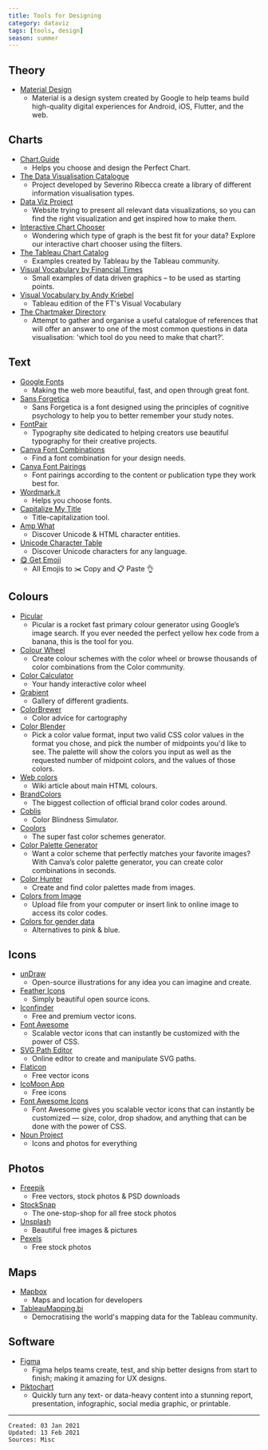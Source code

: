 ```yaml
---
title: Tools for Designing
category: dataviz
tags: [tools, design]
season: summer
---
```


## Theory
* [Material Design](https://material.io/design)
	* Material is a design system created by Google to help teams build high-quality digital experiences for Android, iOS, Flutter, and the web.

## Charts
* [Chart.Guide](https://chart.guide/)
	* Helps you choose and design the Perfect Chart.
* [The Data Visualisation Catalogue](https://datavizcatalogue.com/)
	* Project developed by Severino Ribecca create a library of different information visualisation types.
* [Data Viz Project](https://datavizproject.com/)
	* Website trying to present all relevant data visualizations, so you can find the right visualization and get inspired how to make them.
* [Interactive Chart Chooser](https://depictdatastudio.com/charts/)
	* Wondering which type of graph is the best fit for your data? Explore our interactive chart chooser using the filters.
* [The Tableau Chart Catalog](https://www.flerlagetwins.com/2019/08/the-tableau-chart-catalog_97.html)
	* Examples created by Tableau by the Tableau community.
* [Visual Vocabulary by Financial Times](http://ft-interactive.github.io/visual-vocabulary/)
	* Small examples of data driven graphics – to be used as starting points.
* [Visual Vocabulary by Andy Kriebel](https://www.vizwiz.com/2018/07/visual-vocabulary.html)
	* Tableau edition of the FT's Visual Vocabulary
* [The Chartmaker Directory](https://chartmaker.visualisingdata.com/)
	* Attempt to gather and organise a useful catalogue of references that will offer an answer to one of the most common questions in data visualisation: 'which tool do you need to make that chart?’.

## Text
* [Google Fonts](https://fonts.google.com/)
	 * Making the web more beautiful, fast, and open through great font.
* [Sans Forgetica](https://sansforgetica.rmit.edu.au/)
	* Sans Forgetica is a font designed using the principles of cognitive psychology to help you to better remember your study notes.
* [FontPair](https://fontpair.co/)
	 * Typography site dedicated to helping creators use beautiful typography for their creative projects.
* [Canva Font Combinations](https://www.canva.com/font-combinations/)
	 * Find a font combination for your design needs.
* [Canva Font Pairings](https://www.canva.com/learn/the-ultimate-guide-to-font-pairing/)
	 *  Font pairings according to the content or publication type they work best for.
* [Wordmark.it](https://wordmark.it/)
	* Helps you choose fonts.
* [Capitalize My Title](https://capitalizemytitle.com/)
	* Title-capitalization tool.
* [Amp What](https://www.amp-what.com/)
	* Discover Unicode & HTML character entities.
* [Unicode Character Table](https://jrgraphix.net/r/Unicode/0020-007F)
	* Discover Unicode characters for any language.
* [😋 Get Emoji](https://getemoji.com/)
	* All Emojis to ✂️ Copy and 📋 Paste 👌

## Colours
* [Picular](https://picular.co/)
	* Picular is a rocket fast primary colour generator using Google’s image search. If you ever needed the perfect yellow hex code from a banana, this is the tool for you.
* [Colour Wheel](https://color.adobe.com/create/color-wheel)
	 * Create colour schemes with the color wheel or browse thousands of color combinations from the Color community.
* [Color Calculator](https://www.sessions.edu/color-calculator/)
	* Your handy interactive color wheel
* [Grabient](https://www.grabient.com/)
	 * Gallery of different gradients.
* [ColorBrewer](https://colorbrewer2.org/#type=sequential&scheme=BuGn&n=3)
	* Color advice for cartography
* [Color Blender](https://meyerweb.com/eric/tools/color-blend/#:::hex)
	* Pick a color value format, input two valid CSS color values in the format you chose, and pick the number of midpoints you'd like to see. The palette will show the colors you input as well as the requested number of midpoint colors, and the values of those colors.
* [Web colors](https://en.wikipedia.org/wiki/Web_colors)
	* Wiki article about main HTML colours.
* [BrandColors](https://brandcolors.net/)
	* The biggest collection of official brand color codes around.
* [Coblis](https://www.color-blindness.com/coblis-color-blindness-simulator/)
	* Color Blindness Simulator.
* [Coolors](https://coolors.co/)
	* The super fast color schemes generator.
* [Color Palette Generator](https://www.canva.com/colors/color-palette-generator/)
	* Want a color scheme that perfectly matches your favorite images? With Canva’s color palette generator, you can create color combinations in seconds.
* [Color Hunter](http://colorhunter.com/browse.php?h=y&p=enter+tag%2C+hex+code%2C+or+image+URL)
	* Create and find color palettes made from images.
* [Colors from Image](https://html-color-codes.info/colors-from-image/)
	* Upload file from your computer or insert link to online image to access its color codes.
* [Colors for gender data](https://blog.datawrapper.de/gendercolor/)
	* Alternatives to pink & blue.

## Icons
* [unDraw](https://undraw.co/illustrations)
  * Open-source illustrations for any idea you can imagine and create.
* [Feather Icons](https://feathericons.com/)
	* Simply beautiful open source icons.
* [Iconfinder](https://www.iconfinder.com/)
	* Free and premium vector icons.
* [Font Awesome](https://fontawesome.com/v4.7.0/icons/)
	* Scalable vector icons that can instantly be customized with the power of CSS.
* [SVG Path Editor](https://github.com/Yqnn/svg-path-editor)
	* Online editor to create and manipulate SVG paths.
* [Flaticon](https://www.flaticon.com/)
	* Free vector icons
* [IcoMoon App](https://icomoon.io/app/#/select)
	* Free icons
* [Font Awesome Icons](https://fontawesome.com/v4.7.0/icons/)
	* Font Awesome gives you scalable vector icons that can instantly be customized — size, color, drop shadow, and anything that can be done with the power of CSS.
* [Noun Project](https://thenounproject.com/)
	* Icons and photos for everything

## Photos
* [Freepik](https://www.freepik.com/)
	* Free vectors, stock photos & PSD downloads 
* [StockSnap](https://stocksnap.com/)
	* The one-stop-shop for all free stock photos
* [ Unsplash](https://unsplash.com/)
	* Beautiful free images & pictures
* [Pexels](https://www.pexels.com/)
	* Free stock photos

## Maps
* [Mapbox](https://www.mapbox.com/account/)
	* Maps and location for developers
* [TableauMapping.bi](https://www.tableaumapping.bi/map)
	* Democratising the world's mapping data for the Tableau community.

## Software
* [Figma](https://www.figma.com/)
	 *  Figma helps teams create, test, and ship better designs from start to finish; making it amazing for UX designs.
 * [Piktochart](https://piktochart.com/)
	* Quickly turn any text- or data-heavy content into a stunning report, presentation, infographic, social media graphic, or printable.

---

    Created: 03 Jan 2021
    Updated: 13 Feb 2021
    Sources: Misc
